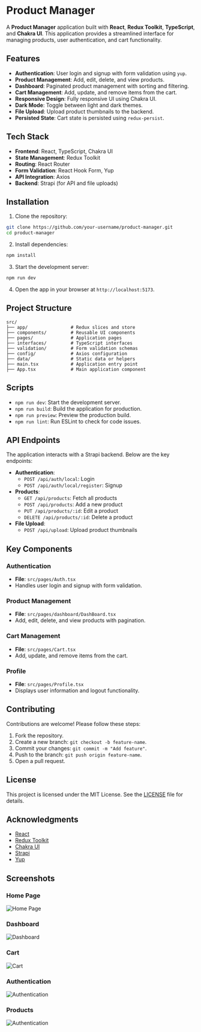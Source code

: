 # Product Manager

A **Product Manager** application built with **React**, **Redux Toolkit**, **TypeScript**, and **Chakra UI**. This application provides a streamlined interface for managing products, user authentication, and cart functionality.

## Features

- **Authentication**: User login and signup with form validation using `yup`.
- **Product Management**: Add, edit, delete, and view products.
- **Dashboard**: Paginated product management with sorting and filtering.
- **Cart Management**: Add, update, and remove items from the cart.
- **Responsive Design**: Fully responsive UI using Chakra UI.
- **Dark Mode**: Toggle between light and dark themes.
- **File Upload**: Upload product thumbnails to the backend.
- **Persisted State**: Cart state is persisted using `redux-persist`.

## Tech Stack

- **Frontend**: React, TypeScript, Chakra UI
- **State Management**: Redux Toolkit
- **Routing**: React Router
- **Form Validation**: React Hook Form, Yup
- **API Integration**: Axios
- **Backend**: Strapi (for API and file uploads)

## Installation

1. Clone the repository:
  ```bash
  git clone https://github.com/your-username/product-manager.git
  cd product-manager
  ```

2. Install dependencies:
  ```bash
  npm install
  ```

3. Start the development server:
  ```bash
  npm run dev
  ```

4. Open the app in your browser at `http://localhost:5173`.

## Project Structure

```
src/
├── app/                # Redux slices and store
├── components/         # Reusable UI components
├── pages/              # Application pages
├── interfaces/         # TypeScript interfaces
├── validation/         # Form validation schemas
├── config/             # Axios configuration
├── data/               # Static data or helpers
├── main.tsx            # Application entry point
├── App.tsx             # Main application component
```

## Scripts

- `npm run dev`: Start the development server.
- `npm run build`: Build the application for production.
- `npm run preview`: Preview the production build.
- `npm run lint`: Run ESLint to check for code issues.

## API Endpoints

The application interacts with a Strapi backend. Below are the key endpoints:

- **Authentication**:
  - `POST /api/auth/local`: Login
  - `POST /api/auth/local/register`: Signup
- **Products**:
  - `GET /api/products`: Fetch all products
  - `POST /api/products`: Add a new product
  - `PUT /api/products/:id`: Edit a product
  - `DELETE /api/products/:id`: Delete a product
- **File Upload**:
  - `POST /api/upload`: Upload product thumbnails


## Key Components

### Authentication
- **File**: `src/pages/Auth.tsx`
- Handles user login and signup with form validation.

### Product Management
- **File**: `src/pages/dashboard/DashBoard.tsx`
- Add, edit, delete, and view products with pagination.

### Cart Management
- **File**: `src/pages/Cart.tsx`
- Add, update, and remove items from the cart.

### Profile
- **File**: `src/pages/Profile.tsx`
- Displays user information and logout functionality.

## Contributing

Contributions are welcome! Please follow these steps:

1. Fork the repository.
2. Create a new branch: `git checkout -b feature-name`.
3. Commit your changes: `git commit -m "Add feature"`.
4. Push to the branch: `git push origin feature-name`.
5. Open a pull request.

## License

This project is licensed under the MIT License. See the [LICENSE](LICENSE) file for details.

## Acknowledgments

- [React](https://reactjs.org/)
- [Redux Toolkit](https://redux-toolkit.js.org/)
- [Chakra UI](https://chakra-ui.com/)
- [Strapi](https://strapi.io/)
- [Yup](https://github.com/jquense/yup)

## Screenshots

### Home Page
![Home Page](public/screenshots/home.png)

### Dashboard
![Dashboard](public/screenshots/dashboard.png)

### Cart
![Cart](public/screenshots/cart.png)

### Authentication
![Authentication](public/screenshots/auth.png)

### Products
![Authentication](public/screenshots/products.png)
